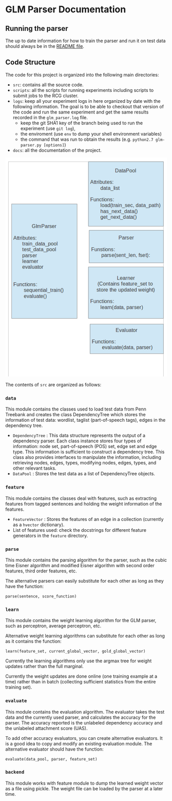 
# GLM Parser Documentation

## Running the parser

The up to date information for how to train the parser and run it
on test data should always be in the [README file](../README.md).

## Code Structure

The code for this project is organized into the following main directories:

* `src`: contains all the source code.
* `scripts`: all the scripts for running experiments including scripts to submit jobs to the RCG cluster.
* `logs`: keep all your experiment logs in here organized by date with the following information. The goal is to be able to checkout that version of the code and run the same experiment and get the same results recorded in the `glm_parser.log` file.
    * keep the git SHA1 key of the branch being used to run the experiment (use `git log`), 
    * the enviroment (use `env` to dump your shell environment variables) 
    * the command that was run to obtain the results (e.g. `python2.7 glm-parser.py [options]`)
* `docs`: all the documentation of the project.

![Project Structure](project_struct.png)

The contents of `src` are organized as follows:

### `data`

This module contains the classes used to load test data from Penn
Treebank and creates the class DependencyTree which stores the
information of test data: wordlist, taglist (part-of-speech tags),
edges in the dependency tree.

- `DependencyTree`
: This data structure represents the output of a dependency parser.
  Each class instance stores four types of information: node set,
  part-of-speech (POS) set, edge set and edge type. This information
  is sufficient to construct a dependency tree. This class also
  provides interfaces to manipulate the information, including
  retrieving nodes, edges, types, modifying nodes, edges, types, and
  other relevant tasks.
- `DataPool`
: Stores the test data as a list of DependencyTree objects.

### `feature`

This module contains the classes deal with features, such as
extracting features from tagged sentences and holding the weight
information of the features. 

- `FeatureVector`
: Stores the features of an edge in a collection (currently as a `hvector` dictionary).
- List of features used: check the docstrings for different feature generators in the `feature` directory.

### `parse`

This module contains the parsing algorithm for the parser, such as
the cubic time Eisner algorithm and modified Eisner algorithm with
second order features, third order features, etc.

The alternative parsers can easily substitute for each other as
long as they have the function:

    parse(sentence, score_function)

### `learn`

This module contains the weight learning algorithm for the GLM
parser, such as perceptron, average perceptron, etc.

Alternative weight learning algorithms can substitute for each other
as long as it contains the function:

    learn(feature_set, current_global_vector, gold_global_vector)

Currently the learning algorithms only use the argmax tree for
weight updates rather than the full marginal. 

Currently the weight updates are done online (one training example
at a time) rather than in batch (collecting sufficient statistics
from the entire training set).

### `evaluate`

This module contains the evaluation algorithm. The evaluator takes
the test data and the currently used parser, and calculates the
accuracy for the parser. The accuracy reported is the unlabeled
dependency accuracy and the unlabeled attachment score (UAS).

To add other accuracy evaluators, you can create alternative
evaluators. It is a good idea to copy and modify an existing
evaluation module. The alternative evaluator should have the function:

    evaluate(data_pool, parser, feature_set)

### `backend`

This module works with feature module to dump the learned weight
vector as a file using pickle. The weight file can be loaded by
the parser at a later time.


